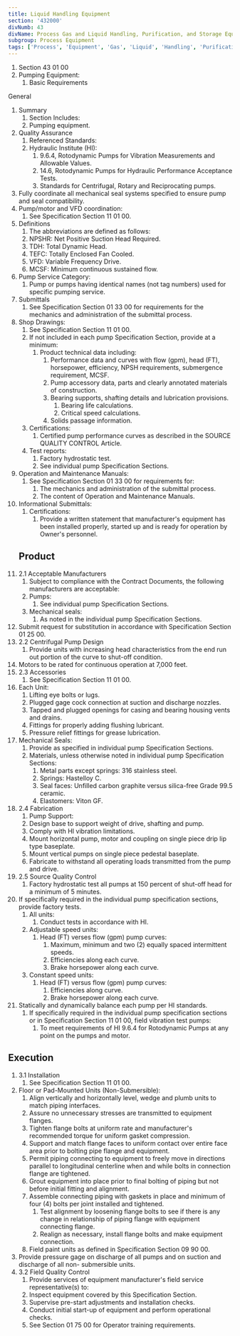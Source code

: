 ```yaml
---
title: Liquid Handling Equipment
section: '432000'
divNumb: 43
divName: Process Gas and Liquid Handling, Purification, and Storage Equipment
subgroup: Process Equipment
tags: ['Process', 'Equipment', 'Gas', 'Liquid', 'Handling', 'Purification', 'Storage']
---
```


   1. Section 43 01 00
   1. Pumping Equipment:
      1. Basic Requirements

General
1. Summary
   1. Section Includes:
	1. Pumping equipment.
2. Quality Assurance
   1. Referenced Standards:
	1. Hydraulic Institute (HI):
		1. 9.6.4, Rotodynamic Pumps for Vibration Measurements and Allowable Values.
		2. 14.6, Rotodynamic Pumps for Hydraulic Performance Acceptance Tests.
		3. Standards for Centrifugal, Rotary and Reciprocating pumps.
2. Fully coordinate all mechanical seal systems specified to ensure pump and seal compatibility.
3. Pump/motor and VFD coordination:
      1. See Specification Section 11 01 00.
3. Definitions
   1. The abbreviations are defined as follows:
	1. NPSHR: Net Positive Suction Head Required.
	2. TDH: Total Dynamic Head.
	3. TEFC: Totally Enclosed Fan Cooled.
	4. VFD: Variable Frequency Drive.
	5. MCSF: Minimum continuous sustained flow.
2. Pump Service Category:
      1. Pump or pumps having identical names (not tag numbers) used for specific pumping service.
4. Submittals
   1. See Specification Section 01 33 00 for requirements for the mechanics and administration of the submittal process.
2. Shop Drawings:
	1. See Specification Section 11 01 00.
	2. If not included in each pump Specification Section, provide at a minimum:
		1. Product technical data including:
			1. Performance data and curves with flow (gpm), head (FT), horsepower, efficiency, NPSH requirements, submergence requirement, MCSF.
			2. Pump accessory data, parts and clearly annotated materials of construction.
			3. Bearing supports, shafting details and lubrication provisions.
				1. Bearing life calculations.
				2. Critical speed calculations.
			4. Solids passage information.
	3. Certifications:
		1. Certified pump performance curves as described in the SOURCE QUALITY CONTROL Article.
	4. Test reports:
		1. Factory hydrostatic test.
		2. See individual pump Specification Sections.
3. Operation and Maintenance Manuals:
	1. See Specification Section 01 33 00 for requirements for:
		1. The mechanics and administration of the submittal process.
		2. The content of Operation and Maintenance Manuals.
4. Informational Submittals:
	1. Certifications:
		1. Provide a written statement that manufacturer's equipment has been installed properly, started up and is ready for operation by Owner's personnel.
   ## Product
1. 2.1 Acceptable Manufacturers
   1. Subject to compliance with the Contract Documents, the following manufacturers are acceptable:
	1. Pumps:
		1. See individual pump Specification Sections.
	2. Mechanical seals:
		1. As noted in the individual pump Specification Sections.
2. Submit request for substitution in accordance with Specification Section 01 25 00.
1. 2.2 Centrifugal Pump Design
   1. Provide units with increasing head characteristics from the end run out portion of the curve to shut-off condition.
2. Motors to be rated for continuous operation at 7,000 feet.
1. 2.3 Accessories
   1. See Specification Section 11 01 00.
2. Each Unit:
	1. Lifting eye bolts or lugs.
	2. Plugged gage cock connection at suction and discharge nozzles.
	3. Tapped and plugged openings for casing and bearing housing vents and drains.
	4. Fittings for properly adding flushing lubricant.
	5. Pressure relief fittings for grease lubrication.
3. Mechanical Seals:
	1. Provide as specified in individual pump Specification Sections.
	2. Materials, unless otherwise noted in individual pump Specification Sections:
		1. Metal parts except springs: 316 stainless steel.
		2. Springs: Hastelloy C.
		3. Seal faces: Unfilled carbon graphite versus silica-free Grade 99.5 ceramic.
		4. Elastomers: Viton GF.
1. 2.4 Fabrication
   1. Pump Support:
	1. Design base to support weight of drive, shafting and pump.
	2. Comply with HI vibration limitations.
	3. Mount horizontal pump, motor and coupling on single piece drip lip type baseplate.
	4. Mount vertical pumps on single piece pedestal baseplate.
	5. Fabricate to withstand all operating loads transmitted from the pump and drive.
1. 2.5 Source Quality Control
   1. Factory hydrostatic test all pumps at 150 percent of shut-off head for a minimum of 5 minutes.
2. If specifically required in the individual pump specification sections, provide factory tests.
	1. All units:
		1. Conduct tests in accordance with HI.
	2. Adjustable speed units:
		1. Head (FT) verses flow (gpm) pump curves:
			1. Maximum, minimum and two (2) equally spaced intermittent speeds.
			2. Efficiencies along each curve.
			3. Brake horsepower along each curve.
	3. Constant speed units:
		1. Head (FT) versus flow (gpm) pump curves:
			1. Efficiencies along curve.
			2. Brake horsepower along each curve.
3. Statically and dynamically balance each pump per HI standards.
	1. If specifically required in the individual pump specification sections or in Specification Section 11 01 00, field vibration test pumps:
		1. To meet requirements of HI 9.6.4 for Rotodynamic Pumps at any point on the pumps and motor.


## Execution

1. 3.1 Installation
   1. See Specification Section 11 01 00.
2. Floor or Pad-Mounted Units (Non-Submersible):
	1. Align vertically and horizontally level, wedge and plumb units to match piping interfaces.
	2. Assure no unnecessary stresses are transmitted to equipment flanges.
	3. Tighten flange bolts at uniform rate and manufacturer's recommended torque for uniform gasket compression.
	4. Support and match flange faces to uniform contact over entire face area prior to bolting pipe flange and equipment.
	5. Permit piping connecting to equipment to freely move in directions parallel to longitudinal centerline when and while bolts in connection flange are tightened.
	6. Grout equipment into place prior to final bolting of piping but not before initial fitting and alignment.
	7. Assemble connecting piping with gaskets in place and minimum of four (4) bolts per joint installed and tightened.
		1. Test alignment by loosening flange bolts to see if there is any change in relationship of piping flange with equipment connecting flange.
		2. Realign as necessary, install flange bolts and make equipment connection.
	8. Field paint units as defined in Specification Section 09 90 00.
3. Provide pressure gage on discharge of all pumps and on suction and discharge of all non- submersible units.
1. 3.2 Field Quality Control
   1. Provide services of equipment manufacturer's field service representative(s) to:
	1. Inspect equipment covered by this Specification Section.
	2. Supervise pre-start adjustments and installation checks.
	3. Conduct initial start-up of equipment and perform operational checks.
	4. See Section 01 75 00 for Operator training requirements.

